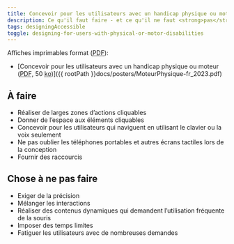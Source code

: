 ```yaml
---
title: Concevoir pour les utilisateurs avec un handicap physique ou moteur
description: Ce qu'il faut faire - et ce qu'il ne faut <strong>pas</strong> faire - lors de la conception pour les utilisateurs en situation de handicap physique ou moteur.
tags: designingAccessible
toggle: designing-for-users-with-physical-or-motor-disabilities
---
```


Affiches imprimables format (<abbr lang="en" title="Portable Document Format">PDF</abbr>):

- [Concevoir pour les utilisateurs avec un handicap physique ou moteur (<abbr lang="en" title="Portable Document Format">PDF</abbr>, 50 <abbr title="kilo-octet">ko</abbr>)]({{ rootPath }}docs/posters/MoteurPhysique-fr_2023.pdf)

<div class="row">
<div class="col-md-6">

## <span class="fas fa-thumbs-up mrgn-rght-md" aria-hidden="true"></span> À faire

- Réaliser de larges zones d’actions cliquables
- Donner de l’espace aux éléments cliquables
- Concevoir pour les utilisateurs qui naviguent en utilisant le clavier ou la voix seulement
- Ne pas oublier les téléphones portables et autres écrans tactiles lors de la conception
- Fournir des raccourcis

</div>
<div class="col-md-6">

## <span class="fas fa-thumbs-down mrgn-rght-md" aria-hidden="true"></span> Chose à ne pas faire

- Exiger de la précision
- Mélanger les interactions
- Réaliser des contenus dynamiques qui demandent l’utilisation fréquente de la souris
- Imposer des temps limites
- Fatiguer les utilisateurs avec de nombreuses demandes

</div>
</div>
